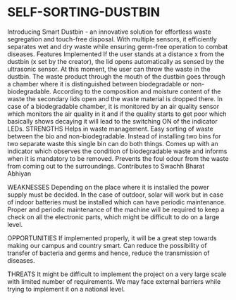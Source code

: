 # SELF-SORTING-DUSTBIN
Introducing Smart Dustbin - an innovative solution for effortless waste segregation and touch-free disposal. With multiple sensors, it efficiently separates wet and dry waste while ensuring germ-free operation to combat diseases.
Features Implemented
If the user stands at a distance x from the dustbin (x set by the creator), the lid opens automatically as sensed by the ultrasonic sensor.
At this moment, the user can throw the waste in the dustbin.
The waste product through the mouth of the dustbin goes through a chamber where it is distinguished between biodegradable or non-biodegradable.
According to the composition and moisture content of the waste the secondary lids open and the waste material is dropped there.
In case of a biodegradable chamber, it is monitored by an air quality sensor which monitors the air quality in it and if the quality starts to get poor which basically shows decaying it will lead to the switching ON of the indicator LEDs.
STRENGTHS
Helps in waste management. Easy sorting of waste between the bio and non-biodegradable. Instead of installing two bins for two separate waste this single bin can do both things. Comes up with an indicator which observes the condition of biodegradable waste and informs when it is mandatory to be removed. Prevents the foul odour from the waste from coming out to the surroundings. Contributes to Swachh Bharat Abhiyan

WEAKNESSES
Depending on the place where it is installed the power supply must be decided. In the case of outdoor, solar will work but in case of indoor batteries must be installed which can have periodic maintenance. Proper and periodic maintenance of the machine will be required to keep a check on all the electronic parts, which might be difficult to do on a large level.

OPPORTUNITIES
If implemented properly, it will be a great step towards making our campus and country smart. Can reduce the possibility of transfer of bacteria and germs and hence, reduce the transmission of diseases.

THREATS
It might be difficult to implement the project on a very large scale with limited number of requirements. We may face external barriers while trying to implement it on a national level.
